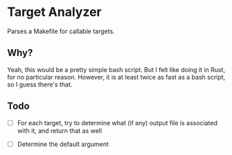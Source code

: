 # Target Analyzer

Parses a Makefile for callable targets.


## Why?

Yeah, this would be a pretty simple bash script. 
But I felt like doing it in Rust, for no particular reason.
However, it is at least twice as fast as a bash script, so I guess there's that.


## Todo

* [ ] For each target, try to determine what (if any) output file is associated with it, and return that as well
* [ ] Determine the default argument

